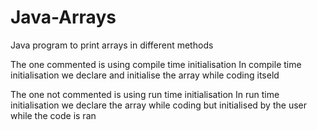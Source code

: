 # Java-Arrays
Java program to print arrays in different methods 

The one commented is using compile time initialisation
  In compile time initialisation we declare and initialise the array while coding itseld
  
The one not commented is using run time initialisation
  In run time initialisation we declare the array while coding but initialised by the user while the code is ran
